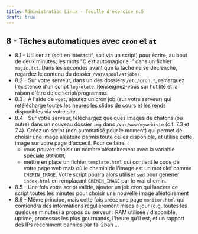 ```yaml
---
title: Administration Linux - feuille d'exercice n.5
draft: true
---
```


## 8 - Tâches automatiques avec `cron` et `at`

- 8.1 - Utiliser `at` (soit en interactif, soit via un script) pour écrire, au bout de deux minutes, les mots "C'est automagique !" dans un fichier `magic.txt`. Dans les secondes avant que la tâche ne se déclenche, regardez le contenu du dossier `/var/spool/atjobs/`.
- 8.2 - Sur votre serveur, dans un des dossiers `/etc/cron.*`, remarquez l'existence d'un script `logrotate`. Renseignez-vous sur l'utilité et la raison d'être de ce script/programme.
- 8.3 - À l'aide de `wget`, ajoutez un cron job (sur votre serveur) qui retélécharge toutes les heures les slides de cours et les rends disponibles via votre site.
- 8.4 - Sur votre serveur, téléchargez quelques images de chatons (ou autre) dans un nouveau dossier `img` dans `/var/www/mywebiste` (c.f. 7.3 et 7.4). Créez un script (non automatisé pour le moment) qui permet de choisir une image aléatoire parmis toute celles disponible, et utilise cette image sur votre page d'acceuil. Pour ce faire, :
  - vous pouvez choisir un nombre aléatoirement avec la variable spéciale `$RANDOM`,
  - mettre en place un fichier `template.html` qui contient le code de votre page web mais où le chemin de l'image est un mot clef comme `CHEMIN_IMAGE`. Votre script pourra alors utiliser `sed` pour généner `index.html` en remplacant `CHEMIN_IMAGE` par le vrai chemin.
- 8.5 - Une fois votre script validé, ajouter un job cron qui lancera ce script toutes les minutes pour choisir une nouvelle image aléatoirement
- 8.6 - Même principe, mais cette fois créez une page `monitor.html` qui contiendra des informations régulièrement mises à jour (e.g. toutes les quelques minutes) à propos du serveur : RAM utilisée / disponible, uptime, processus les plus gourmands, l'heure qu'il est, et un rapport des IPs récemment bannies par fail2ban ...
